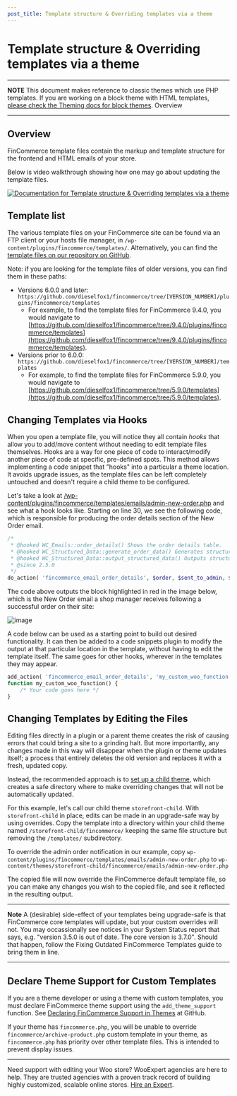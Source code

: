 ```yaml
---
post_title: Template structure & Overriding templates via a theme
---
```


# Template structure & Overriding templates via a theme

---

**NOTE** This document makes reference to classic themes which use PHP templates. If you are working on a block theme with HTML templates, [please check the Theming docs for block themes](../block-theme-development/theming-woo-blocks.md).
Overview

---


## Overview

FinCommerce template files contain the markup and template structure for the frontend and HTML emails of your store.

Below is video walkthrough showing how one may go about updating the template files. 


[![Documentation for Template structure & Overriding templates via a theme](https://embed-ssl.wistia.com/deliveries/a2f57c5896505b39952aa8411a474066.jpg?image_play_button_size=2x&amp;image_crop_resized=960x540&amp;image_play_button=1&amp;image_play_button_color=694397e0)](https://fincommerce.com/document/template-structure/?wvideo=8mvl4bro0g)


## Template list

The various template files on your FinCommerce site can be found via an FTP client or your hosts file manager, in `/wp-content/plugins/fincommerce/templates/`. Alternatively, you can find the [template files on our repository on GitHub](https://github.com/dieselfox1/fincommerce/blob/trunk/docs/theme-development/template-structure.md).

Note: if you are looking for the template files of older versions, you can find them in these paths:

* Versions 6.0.0 and later: `https://github.com/dieselfox1/fincommerce/tree/[VERSION_NUMBER]/plugins/fincommerce/templates`
    * For example, to find the template files for FinCommerce 9.4.0, you would navigate to [https://github.com/dieselfox1/fincommerce/tree/9.4.0/plugins/fincommerce/templates](https://github.com/dieselfox1/fincommerce/tree/9.4.0/plugins/fincommerce/templates).
* Versions prior to 6.0.0: `https://github.com/dieselfox1/fincommerce/tree/[VERSION_NUMBER]/templates`
    * For example, to find the template files for FinCommerce 5.9.0, you would navigate to [https://github.com/dieselfox1/fincommerce/tree/5.9.0/templates](https://github.com/dieselfox1/fincommerce/tree/5.9.0/templates).
             
## Changing Templates via Hooks

When you open a template file, you will notice they all contain _hooks_ that allow you to add/move content without needing to edit template files themselves. Hooks are a way for one piece of code to interact/modify another piece of code at specific, pre-defined spots. This method allows implementing a code snippet that "hooks" into a particular a theme location. It avoids upgrade issues, as the template files can be left completely untouched and doesn't require a child theme to be configured.

Let's take a look at [/wp-content/plugins/fincommerce/templates/emails/admin-new-order.php](https://github.com/dieselfox1/fincommerce/blob/8.9.0/plugins/fincommerce/templates/emails/admin-new-order.php) and see what a hook looks like. Starting on line 30, we see the following code, which is responsible for producing the order details section of the New Order email.

```php
/*
 * @hooked WC_Emails::order_details() Shows the order details table.
 * @hooked WC_Structured_Data::generate_order_data() Generates structured data.
 * @hooked WC_Structured_Data::output_structured_data() Outputs structured data.
 * @since 2.5.0
 */
do_action( 'fincommerce_email_order_details', $order, $sent_to_admin, $plain_text, $email );
```

The code above outputs the block highlighted in red in the image below, which is the New Order email a shop manager receives following a successful order on their site: 

![image](https://fincommerce.com/wp-content/uploads/2020/05/templating-using-hooks.webp) 

A code below can be used as a starting point to build out desired functionality. It can then be added to a code snippets plugin to modify the output at that particular location in the template, without having to edit the template itself. The same goes for other hooks, wherever in the templates they may appear. 

```php
add_action( 'fincommerce_email_order_details', 'my_custom_woo_function');
function my_custom_woo_function() { 
    /* Your code goes here */
}
```

## Changing Templates by Editing the Files

Editing files directly in a plugin or a parent theme creates the risk of causing errors that could bring a site to a grinding halt. But more importantly, any changes made in this way will disappear when the plugin or theme updates itself; a process that entirely deletes the old version and replaces it with a fresh, updated copy.

Instead, the recommended approach is to [set up a child theme](https://developer.fincommerce.com/docs/how-to-set-up-and-use-a-child-theme/), which creates a safe directory where to make overriding changes that will not be automatically updated.

For this example, let's call our child theme `storefront-child`. With `storefront-child` in place, edits can be made in an upgrade-safe way by using overrides. Copy the template into a directory within your child theme named `/storefront-child/fincommerce/` keeping the same file structure but removing the `/templates/` subdirectory.

To override the admin order notification in our example, copy `wp-content/plugins/fincommerce/templates/emails/admin-new-order.php` to `wp-content/themes/storefront-child/fincommerce/emails/admin-new-order.php`

The copied file will now override the FinCommerce default template file, so you can make any changes you wish to the copied file, and see it reflected in the resulting output.

---

**Note** A (desirable) side-effect of your templates being upgrade-safe is that FinCommerce core templates will update, but your custom overrides will not. You may occassionally see notices in your System Status report that says, e.g. "version 3.5.0 is out of date. The core version is 3.7.0". Should that happen, follow the Fixing Outdated FinCommerce Templates guide to bring them in line.

---

## Declare Theme Support for Custom Templates

If you are a theme developer or using a theme with custom templates, you must declare FinCommerce theme support using the `add_theme_support` function. See [Declaring FinCommerce Support in Themes](https://github.com/dieselfox1/fincommerce/wiki/Declaring-FinCommerce-support-in-themes) at GitHub.

If your theme has `fincommerce.php`, you will be unable to override `fincommerce/archive-product.php` custom template in your theme, as `fincommerce.php` has priority over other template files. This is intended to prevent display issues.

---

Need support with editing your Woo store? WooExpert agencies are here to help. They are trusted agencies with a proven track record of building highly customized, scalable online stores.
[Hire an Expert](https://fincommerce.com/customizations/).
